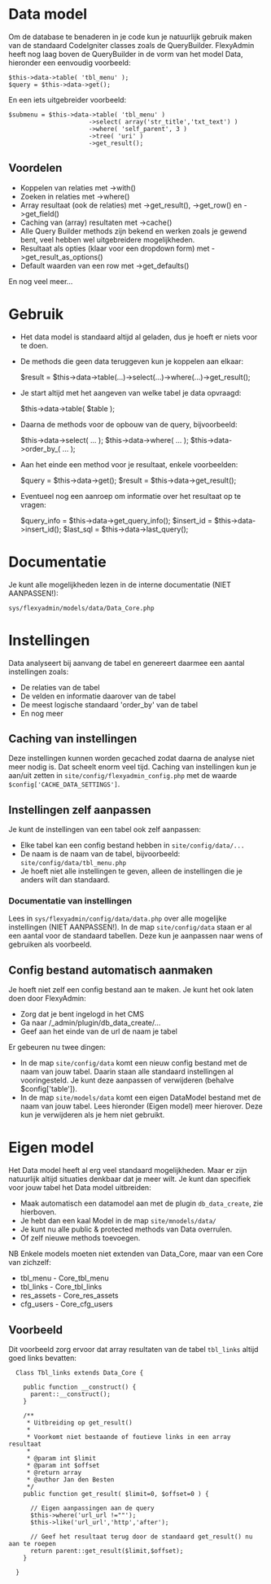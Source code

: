 # Data modelOm de database te benaderen in je code kun je natuurlijk gebruik maken van de standaard CodeIgniter classes zoals de QueryBuilder.FlexyAdmin heeft nog laag boven de QueryBuilder in de vorm van het model Data, hieronder een eenvoudig voorbeeld:    $this->data->table( 'tbl_menu' );    $query = $this->data->get();    En een iets uitgebreider voorbeeld:    $submenu = $this->data->table( 'tbl_menu' )                          ->select( array('str_title','txt_text') )                          ->where( 'self_parent', 3 )                          ->tree( 'uri' )                          ->get_result();## Voordelen - Koppelen van relaties met ->with()- Zoeken in relaties met ->where()- Array resultaat (ook de relaties) met ->get_result(), ->get_row() en ->get_field()- Caching van (array) resultaten met ->cache()- Alle Query Builder methods zijn bekend en werken zoals je gewend bent, veel hebben wel uitgebreidere mogelijkheden.- Resultaat als opties (klaar voor een dropdown form) met ->get_result_as_options()- Default waarden van een row met ->get_defaults()En nog veel meer...# Gebruik- Het data model is standaard altijd al geladen, dus je hoeft er niets voor te doen.- De methods die geen data teruggeven kun je koppelen aan elkaar:    $result = $this->data->table(...)->select(...)->where(...)->get_result();- Je start altijd met het aangeven van welke tabel je data opvraagd:    $this->data->table( $table );    - Daarna de methods voor de opbouw van de query, bijvoorbeeld:    $this->data->select( ... );    $this->data->where( ... );    $this->data->order_by_( ... );    - Aan het einde een method voor je resultaat, enkele voorbeelden:    $query = $this->data->get();    $result = $this->data->get_result();    - Eventueel nog een aanroep om informatie over het resultaat op te vragen:    $query_info = $this->data->get_query_info();    $insert_id  = $this->data->insert_id();    $last_sql   = $this->data->last_query();        # DocumentatieJe kunt alle mogelijkheden lezen in de interne documentatie (NIET AANPASSEN!):`sys/flexyadmin/models/data/Data_Core.php`    # InstellingenData analyseert bij aanvang de tabel en genereert daarmee een aantal instellingen zoals:- De relaties van de tabel- De velden en informatie daarover van de tabel- De meest logische standaard 'order_by' van de tabel- En nog meer## Caching van instellingenDeze instellingen kunnen worden gecached zodat daarna de analyse niet meer nodig is. Dat scheelt enorm veel tijd.Caching van instellingen kun je aan/uit zetten in `site/config/flexyadmin_config.php` met de waarde `$config['CACHE_DATA_SETTINGS']`.## Instellingen zelf aanpassenJe kunt de instellingen van een tabel ook zelf aanpassen:- Elke tabel kan een config bestand hebben in `site/config/data/...`- De naam is de naam van de tabel, bijvoorbeeld: `site/config/data/tbl_menu.php`- Je hoeft niet alle instellingen te geven, alleen de instellingen die je anders wilt dan standaard.### Documentatie van instellingenLees in `sys/flexyadmin/config/data/data.php` over alle mogelijke instellingen (NIET AANPASSEN!).In de map `site/config/data` staan er al een aantal voor de standaard tabellen. Deze kun je aanpassen naar wens of gebruiken als voorbeeld.## Config bestand automatisch aanmakenJe hoeft niet zelf een config bestand aan te maken. Je kunt het ook laten doen door FlexyAdmin:- Zorg dat je bent ingelogd in het CMS- Ga naar /_admin/plugin/db_data_create/...- Geef aan het einde van de url de naam je tabelEr gebeuren nu twee dingen:- In de map `site/config/data` komt een nieuw config bestand met de naam van jouw tabel.  Daarin staan alle standaard instellingen al vooringesteld. Je kunt deze aanpassen of verwijderen (behalve $config['table']).- In de map `site/models/data` komt een eigen DataModel bestand met de naam van jouw tabel. Lees hieronder (Eigen model) meer hierover. Deze kun je verwijderen als je hem niet gebruikt. # Eigen modelHet Data model heeft al erg veel standaard mogelijkheden. Maar er zijn natuurlijk altijd situaties denkbaar dat je meer wilt.Je kunt dan specifiek voor jouw tabel het Data model uitbreiden:- Maak automatisch een datamodel aan met de plugin `db_data_create`, zie hierboven.- Je hebt dan een kaal Model in de map `site/mnodels/data/`- Je kunt nu alle public & protected methods van Data overrulen.- Of zelf nieuwe methods toevoegen.NB Enkele models moeten niet extenden van Data_Core, maar van een Core van zichzelf:- tbl_menu - Core_tbl_menu- tbl_links - Core_tbl_links- res_assets - Core_res_assets- cfg_users - Core_cfg_users## VoorbeeldDit voorbeeld zorg ervoor dat array resultaten van de tabel `tbl_links` altijd goed links bevatten:      Class Tbl_links extends Data_Core {              public function __construct() {          parent::__construct();        }                /**         * Uitbreiding op get_result()         *          * Voorkomt niet bestaande of foutieve links in een array resultaat         *         * @param int $limit          * @param int $offset          * @return array         * @author Jan den Besten         */        public function get_result( $limit=0, $offset=0 ) {                    // Eigen aanpassingen aan de query          $this->where('url_url !=""');          $this->like('url_url','http','after');                    // Geef het resultaat terug door de standaard get_result() nu aan te roepen          return parent::get_result($limit,$offset);        }              }      